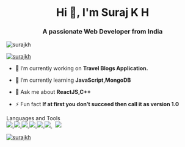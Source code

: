 <h1 align="center">Hi 👋, I'm Suraj K H</h1>
<h3 align="center">A passionate Web Developer from India</h3>

<p align="left"> <img src="https://komarev.com/ghpvc/?username=surajkh&label=Profile%20views&color=0e75b6&style=flat" alt="surajkh" /> </p>

<p align="left"> <a href="https://github.com/ryo-ma/github-profile-trophy"><img src="https://github-profile-trophy.vercel.app/?username=surajkh" alt="surajkh" /></a> </p>

- 🔭 I’m currently working on **Travel Blogs Application.**

- 🌱 I’m currently learning **JavaScript,MongoDB**

- 💬 Ask me about **ReactJS,C++**

- ⚡ Fun fact **If at first you don’t succeed then call it as version 1.0**

<p>
  Languages and Tools
  <br/>
<a href="https://developer.mozilla.org/en-US/docs/Web/JavaScript" target="_blank"> <img src="https://img.icons8.com/color/48/000000/javascript.png"/> </a> 
    <a href="https://www.w3.org/html/" target="_blank"> <img src="https://img.icons8.com/color/48/000000/html-5.png"/> </a> 
    <a href="https://www.w3schools.com/css/" target="_blank"> <img src="https://img.icons8.com/color/48/000000/css3.png"/> </a> 
    <a href="https://getbootstrap.com" target="_blank"> <img src="https://img.icons8.com/color/48/000000/bootstrap.png"/> </a> 
    <a href="https://www.python.org" target="_blank"> <img src="https://img.icons8.com/color/48/000000/python.png"/> </a> 
    <a style="padding-right:8px;" href="https://nodejs.org" target="_blank"> <img src="https://img.icons8.com/color/48/000000/nodejs.png"/> </a> 
    <a style="padding-right:8px;" href="https://www.mysql.com/" target="_blank"> <img src="https://img.icons8.com/fluent/50/000000/mysql-logo.png"/> </a>
    <a href="https://github-readme-stats.vercel.app/api?username=surajkh&show_icons=true&theme=dark#gh-dark-mode-only" />
    
</p>

<p><img align="center" src="https://github-readme-streak-stats.herokuapp.com/?user=surajkh&" alt="surajkh" /></p>
